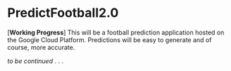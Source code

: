 # PredictFootball2.0
[**Working Progress**] This will be a football prediction application hosted on the Google Cloud Platform. Predictions will be easy to generate and of course, more accurate.  

*to be continued* . . .
